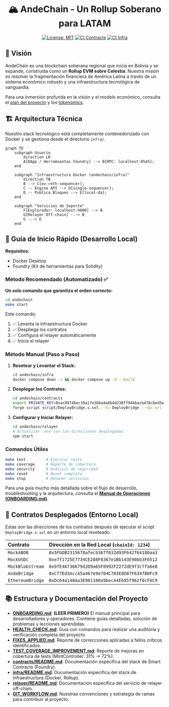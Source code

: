 <div align="center">

# 🏔️ AndeChain - Un Rollup Soberano para LATAM

[![License: MIT](https://img.shields.io/badge/License-MIT-yellow.svg)](https://opensource.org/licenses/MIT)
[![CI Contracts](https://github.com/munay-dev/ande-labs/actions/workflows/ci-cd.yml/badge.svg)](https://github.com/munay-dev/ande-labs/actions/workflows/ci-cd.yml)
[![CI Infra](https://github.com/munay-dev/ande-labs/actions/workflows/infra-ci-cd.yml/badge.svg)](https://github.com/munay-dev/ande-labs/actions/workflows/infra-ci-cd.yml)

</div>

## 🌟 Visión

AndeChain es una blockchain soberana regional que inicia en Bolivia y se expande, construida como un **Rollup EVM sobre Celestia**. Nuestra misión es resolver la fragmentación financiera de América Latina a través de un sistema económico robusto y una infraestructura tecnológica de vanguardia.

Para una inmersión profunda en la visión y el modelo económico, consulta el [plan del proyecto](../planande.md) y los [tokenomics](../tokenomics.md).

## 🏗️ Arquitectura Técnica

Nuestro stack tecnológico está completamente contenedorizado con Docker y se gestiona desde el directorio `infra/`.

```mermaid
graph TD
    subgraph Usuario
        direction LR
        A[DApp / Herramientas Foundry] --> B{RPC: localhost:8545};
    end

    subgraph "Infraestructura Docker (andechain/infra)"
        direction TB
        B --> C[ev-reth-sequencer];
        C -- Engine API --> D[single-sequencer];
        D -- Publica Bloques --> E[local-da];
    end

    subgraph "Servicios de Soporte"
        F[Explorador: localhost:4000] --> B
        G[Relayer Off-chain] -.-> B
        G -.-> E
    end
```

## 🚀 Guía de Inicio Rápido (Desarrollo Local)

**Requisitos:**
- Docker Desktop
- Foundry (Kit de herramientas para Solidity)

### Método Recomendado (Automatizado) ✅

**Un solo comando que garantiza el orden correcto:**

```bash
cd andechain
make start
```

Este comando:
1. ✅ Levanta la infraestructura Docker
2. ✅ Despliega los contratos
3. ✅ Configura el relayer automáticamente
4. ✅ Inicia el relayer

### Método Manual (Paso a Paso)

1.  **Resetear y Levantar el Stack:**
    ```bash
    cd andechain/infra
    docker compose down -v && docker compose up -d --build
    ```

2.  **Desplegar los Contratos:**
    ```bash
    cd andechain/contracts
    export PRIVATE_KEY=0xac0974bec39a17e36ba4a6b4d238ff944bacb478cbed5efcae784d7bf4f2ff80
    forge script script/DeployBridge.s.sol --tc DeployBridge --rpc-url local --broadcast
    ```

3.  **Configurar y Iniciar Relayer:**
    ```bash
    cd andechain/relayer
    # Actualizar .env con las direcciones desplegadas
    npm start
    ```

### Comandos Útiles

```bash
make test         # Ejecutar tests
make coverage     # Reporte de cobertura
make security     # Análisis de seguridad
make reset        # Reset completo
make stop         # Detener servicios
```

Para una guía mucho más detallada sobre el flujo de desarrollo, troubleshooting y la arquitectura, consulta el **[Manual de Operaciones (ONBOARDING.md)](./ONBOARDING.md)**.

## 📜 Contratos Desplegados (Entorno Local)

Estas son las direcciones de los contratos después de ejecutar el script `DeployBridge.s.sol` en un entorno local reseteado.

| Contrato | Dirección en la Red Local (`chainId: 1234`) |
| :-------------------- | :------------------------------------------ |
| `MockABOB` | `0x5FbDB2315678afecb367f032d93F642f64180aa3` |
| `MockUSDC` | `0xe7f1725E7734CE288F8367e1Bb143E90bb3F0512` |
| `MockBlobstream` | `0x9fE46736679d2D9a65F0992F2272dE9f3c7fa6e0` |
| `AndeBridge` | `0xCf7Ed3AccA5a467e9e704C703E8D87F634fB0Fc9` |
| `EthereumBridge` | `0xDc64a140Aa3E981100a9becA4E685f962f0cF6C9` |

## 📚 Estructura y Documentación del Proyecto

-   **[ONBOARDING.md](./ONBOARDING.md)**: **(LEER PRIMERO)** El manual principal para desarrolladores y operadores. Contiene guías detalladas, solución de problemas y lecciones aprendidas.
-   **[HEALTH_CHECK.md](./HEALTH_CHECK.md)**: Guía con comandos para realizar una auditoría y verificación completa del proyecto.
-   **[FIXES_APPLIED.md](./FIXES_APPLIED.md)**: Reporte de correcciones aplicadas a fallos críticos identificados.
-   **[TEST_COVERAGE_IMPROVEMENT.md](./TEST_COVERAGE_IMPROVEMENT.md)**: Reporte de mejoras en cobertura de tests (MintController: 31% → 72%).
-   **[contracts/README.md](./contracts/README.md)**: Documentación específica del stack de Smart Contracts (Foundry).
-   **[infra/README.md](./infra/README.md)**: Documentación específica del stack de infraestructura (Docker, Rollup).
-   **[relayer/README.md](./relayer/README.md)**: Documentación específica del servicio de relayer off-chain.
-   **[GIT_WORKFLOW.md](./GIT_WORKFLOW.md)**: Nuestras convenciones y estrategia de ramas para contribuir al proyecto.
